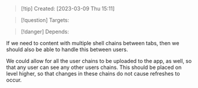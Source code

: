 
>[!tip] Created: [2023-03-09 Thu 15:11]

>[!question] Targets: 

>[!danger] Depends: 

If we need to content with multiple shell chains between tabs, then we should also be able to handle this between users.

We could allow for all the user chains to be uploaded to the app, as well, so that any user can see any other users chains.  This should be placed on level higher, so that changes in these chains do not cause refreshes to occur.